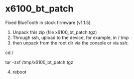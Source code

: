 # x6100_bt_patch

Fixed BlueTooth in stock firmware (v1.1.5)
 
1) Unpack this zip (file x6100_bt_patch.tgz)
2) Through ssh, upload to the device, for example, in / tmp
3) then unpack from the root dir via the console or via ssh:

cd /

tar -zxf /tmp/x6100_bt_patch.tgz

4) reboot
